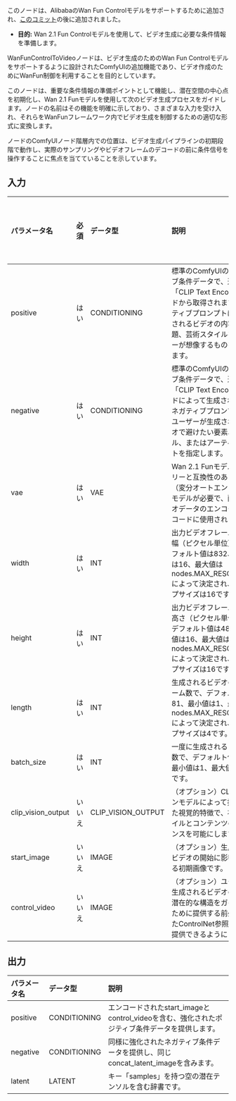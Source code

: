 このノードは、AlibabaのWan Fun Controlモデルをサポートするために追加され、[このコミット](https://github.com/comfyanonymous/ComfyUI/commit/3661c833bcc41b788a7c9f0e7bc48524f8ee5f82)の後に追加されました。

- **目的:** Wan 2.1 Fun Controlモデルを使用して、ビデオ生成に必要な条件情報を準備します。

WanFunControlToVideoノードは、ビデオ生成のためのWan Fun Controlモデルをサポートするように設計されたComfyUIの追加機能であり、ビデオ作成のためにWanFun制御を利用することを目的としています。

このノードは、重要な条件情報の準備ポイントとして機能し、潜在空間の中心点を初期化し、Wan 2.1 Funモデルを使用して次のビデオ生成プロセスをガイドします。ノードの名前はその機能を明確に示しており、さまざまな入力を受け入れ、それらをWanFunフレームワーク内でビデオ生成を制御するための適切な形式に変換します。

ノードのComfyUIノード階層内での位置は、ビデオ生成パイプラインの初期段階で動作し、実際のサンプリングやビデオフレームのデコードの前に条件信号を操作することに焦点を当てていることを示しています。

## 入力

| パラメータ名      | 必須 | データ型           | 説明                                                  | デフォルト値 |
|:-------------------|:---------|:-------------------|:-------------------------------------------------------------|:-------------|
| positive           | はい      | CONDITIONING       | 標準のComfyUIのポジティブ条件データで、通常は「CLIP Text Encode」ノードから取得されます。ポジティブプロンプトは、生成されるビデオの内容、主題、芸術スタイルをユーザーが想像するものを説明します。 | N/A  |
| negative           | はい      | CONDITIONING       | 標準のComfyUIのネガティブ条件データで、通常は「CLIP Text Encode」ノードによって生成されます。ネガティブプロンプトは、ユーザーが生成されるビデオで避けたい要素、スタイル、またはアーティファクトを指定します。 | N/A  |
| vae                | はい      | VAE                | Wan 2.1 Funモデルファミリーと互換性のあるVAE（変分オートエンコーダ）モデルが必要で、画像/ビデオデータのエンコードとデコードに使用されます。 | N/A  |
| width              | はい      | INT                | 出力ビデオフレームの希望幅（ピクセル単位）で、デフォルト値は832、最小値は16、最大値はnodes.MAX_RESOLUTIONによって決定され、ステップサイズは16です。 | 832  |
| height             | はい      | INT                | 出力ビデオフレームの希望高さ（ピクセル単位）で、デフォルト値は480、最小値は16、最大値はnodes.MAX_RESOLUTIONによって決定され、ステップサイズは16です。 | 480  |
| length             | はい      | INT                | 生成されるビデオの総フレーム数で、デフォルト値は81、最小値は1、最大値はnodes.MAX_RESOLUTIONによって決定され、ステップサイズは4です。 | 81   |
| batch_size         | はい      | INT                | 一度に生成されるビデオの数で、デフォルト値は1、最小値は1、最大値は4096です。 | 1    |
| clip_vision_output | いいえ       | CLIP_VISION_OUTPUT | （オプション）CLIPビジョンモデルによって抽出された視覚的特徴で、視覚スタイルとコンテンツのガイダンスを可能にします。 | なし |
| start_image        | いいえ       | IMAGE              | （オプション）生成されるビデオの開始に影響を与える初期画像です。 | なし |
| control_video      | いいえ       | IMAGE              | （オプション）ユーザーが生成されるビデオの動きと潜在的な構造をガイドするために提供する前処理されたControlNet参照ビデオを提供できるようにします。 | なし |

## 出力

| パラメータ名      | データ型           | 説明                                                  |
|:-------------------|:-------------------|:-------------------------------------------------------------|
| positive           | CONDITIONING       | エンコードされたstart_imageとcontrol_videoを含む、強化されたポジティブ条件データを提供します。 |
| negative           | CONDITIONING       | 同様に強化されたネガティブ条件データを提供し、同じconcat_latent_imageを含みます。 |
| latent             | LATENT             | キー「samples」を持つ空の潜在テンソルを含む辞書です。 |

